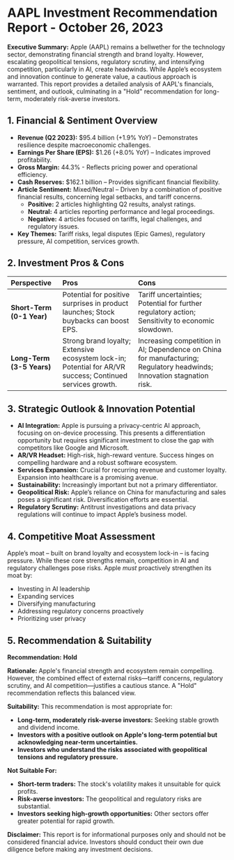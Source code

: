 # AAPL Investment Recommendation Report - October 26, 2023

**Executive Summary:** Apple (AAPL) remains a bellwether for the technology sector, demonstrating financial strength and brand loyalty. However, escalating geopolitical tensions, regulatory scrutiny, and intensifying competition, particularly in AI, create headwinds. While Apple’s ecosystem and innovation continue to generate value, a cautious approach is warranted. This report provides a detailed analysis of AAPL's financials, sentiment, and outlook, culminating in a "Hold" recommendation for long-term, moderately risk-averse investors.

## 1. Financial & Sentiment Overview

*   **Revenue (Q2 2023):** $95.4 billion (+1.9% YoY) – Demonstrates resilience despite macroeconomic challenges.
*   **Earnings Per Share (EPS):** $1.26 (+8.0% YoY) – Indicates improved profitability.
*   **Gross Margin:** 44.3% - Reflects pricing power and operational efficiency.
*   **Cash Reserves:** $162.1 billion – Provides significant financial flexibility.
*   **Article Sentiment:** Mixed/Neutral – Driven by a combination of positive financial results, concerning legal setbacks, and tariff concerns.
    *   **Positive:** 2 articles highlighting Q2 results, analyst ratings.
    *   **Neutral:** 4 articles reporting performance and legal proceedings.
    *   **Negative:** 4 articles focused on tariffs, legal challenges, and regulatory issues.
*   **Key Themes:** Tariff risks, legal disputes (Epic Games), regulatory pressure, AI competition, services growth.

## 2. Investment Pros & Cons

| **Perspective** | **Pros**                                                                  | **Cons**                                                                   |
| :------------- | :------------------------------------------------------------------------ | :------------------------------------------------------------------------- |
| **Short-Term (0-1 Year)** | Potential for positive surprises in product launches; Stock buybacks can boost EPS. | Tariff uncertainties; Potential for further regulatory action; Sensitivity to economic slowdown. |
| **Long-Term (3-5 Years)** | Strong brand loyalty; Extensive ecosystem lock-in; Potential for AR/VR success; Continued services growth. | Increasing competition in AI; Dependence on China for manufacturing; Regulatory headwinds; Innovation stagnation risk. |

## 3. Strategic Outlook & Innovation Potential

*   **AI Integration:** Apple is pursuing a privacy-centric AI approach, focusing on on-device processing. This presents a differentiation opportunity but requires significant investment to close the gap with competitors like Google and Microsoft.
*   **AR/VR Headset:** High-risk, high-reward venture. Success hinges on compelling hardware and a robust software ecosystem.
*   **Services Expansion:** Crucial for recurring revenue and customer loyalty. Expansion into healthcare is a promising avenue.
*   **Sustainability:** Increasingly important but not a primary differentiator.
*   **Geopolitical Risk:** Apple’s reliance on China for manufacturing and sales poses a significant risk. Diversification efforts are essential.
*   **Regulatory Scrutiny:** Antitrust investigations and data privacy regulations will continue to impact Apple’s business model.

## 4. Competitive Moat Assessment

Apple’s moat – built on brand loyalty and ecosystem lock-in – is facing pressure. While these core strengths remain, competition in AI and regulatory challenges pose risks. Apple *must* proactively strengthen its moat by:

*   Investing in AI leadership
*   Expanding services
*   Diversifying manufacturing
*   Addressing regulatory concerns proactively
*   Prioritizing user privacy

## 5. Recommendation & Suitability

**Recommendation:** **Hold**

**Rationale:** Apple's financial strength and ecosystem remain compelling. However, the combined effect of external risks—tariff concerns, regulatory scrutiny, and AI competition—justifies a cautious stance. A "Hold" recommendation reflects this balanced view.

**Suitability:** This recommendation is most appropriate for:

*   **Long-term, moderately risk-averse investors:**  Seeking stable growth and dividend income.
*   **Investors with a positive outlook on Apple's long-term potential but acknowledging near-term uncertainties.**
*   **Investors who understand the risks associated with geopolitical tensions and regulatory pressure.**

**Not Suitable For:**

*   **Short-term traders:**  The stock's volatility makes it unsuitable for quick profits.
*   **Risk-averse investors:**  The geopolitical and regulatory risks are substantial.
*   **Investors seeking high-growth opportunities:** Other sectors offer greater potential for rapid growth.

**Disclaimer:** This report is for informational purposes only and should not be considered financial advice. Investors should conduct their own due diligence before making any investment decisions.